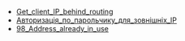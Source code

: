 * [Get_client_IP_behind_routing](Nginx/Get_client_IP_behind_routing.md)
* [Авторизація_по_парольчику_для_зовнішніх_IP](Nginx/Авторизація_по_парольчику_для_зовнішніх_IP.md)
* [98_Address_already_in_use](Nginx/98_Address_already_in_use.md)
